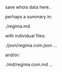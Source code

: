 save whois data here..

perhaps a summary in:

./regima.md

with individual files:

./json/regima.com.json
...

and/or:

./md/regima.com.md
...
